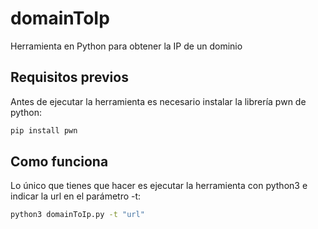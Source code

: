 # domainToIp
Herramienta en Python para obtener la IP de un dominio
## Requisitos previos
Antes de ejecutar la herramienta es necesario instalar la librería pwn de python:
```bash
pip install pwn
```
## Como funciona
Lo único que tienes que hacer es ejecutar la herramienta con python3 e indicar la url en el parámetro -t:  
```bash
python3 domainToIp.py -t "url"
```
